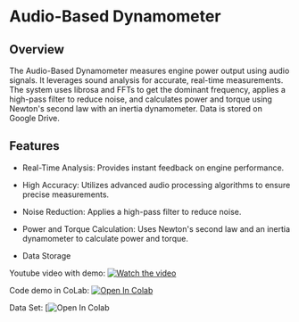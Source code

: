 # Audio-Based Dynamometer
## Overview
The Audio-Based Dynamometer measures engine power output using audio signals. It leverages sound analysis for accurate, real-time measurements. The system uses librosa and FFTs to get the dominant frequency, applies a high-pass filter to reduce noise, and calculates power and torque using Newton's second law with an inertia dynamometer. Data is stored on Google Drive.

## Features
- Real-Time Analysis: Provides instant feedback on engine performance.

- High Accuracy: Utilizes advanced audio processing algorithms to ensure precise measurements.

- Noise Reduction: Applies a high-pass filter to reduce noise.

- Power and Torque Calculation: Uses Newton's second law and an inertia dynamometer to calculate power and torque.

- Data Storage

Youtube video with demo: [![Watch the video](https://img.youtube.com/vi/A_HQ3gR5HxI/0.jpg)](https://www.youtube.com/watch?v=A_HQ3gR5HxI)

Code demo in CoLab: [![Open In Colab](https://colab.research.google.com/assets/colab-badge.svg)](https://colab.research.google.com/drive/1xXW-lpPY6unzWLIvj34yn0SoHZhPomZg?usp=sharing)

Data Set:  [![Open In Colab](https://drive.google.com/drive/folders/1ODvreNFiu_DKRLZgpJbMkeKhAg_L8gie?usp=sharing)
